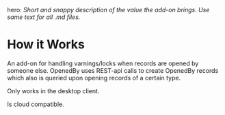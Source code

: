 hero: *Short and snappy description of the value the add-on brings. Use same text for all .md files.*

# How it Works

An add-on for handling varnings/locks when records are opened by someone else. OpenedBy uses REST-api calls to create OpenedBy records which also is queried upon opening records of a certain type. 

Only works in the desktop client. 

Is cloud compatible.
